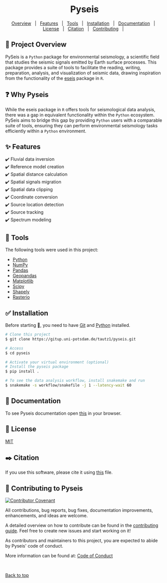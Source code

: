 <h1 align="center">Pyseis</h1>

<p align="center">
  <a href="#dart-project-overview">Overview</a> &#xa0; | &#xa0; 
  <a href="#sparkles-features">Features</a> &#xa0; | &#xa0;
  <a href="#rocket-tools">Tools</a> &#xa0; | &#xa0;
  <a href="#white_check_mark-installation">Installation</a> &#xa0; | &#xa0;
  <a href="#book-documentation">Documentation</a> &#xa0; | &#xa0;
  <a href="#memo-license">License</a> &#xa0; | &#xa0;
  <a href="#black_nib-citation">Citation</a> &#xa0; | &#xa0;
  <a href="#notebook_with_decorative_cover-contributing-to-pyseis">Contributing</a> &#xa0; | &#xa0;
</p>


## :dart: Project Overview ##

PySeis is a `Python` package for environmental seismology, a scientific field that studies the seismic signals emitted by Earth surface processes. This package provides a suite of tools to facilitate the reading, writing, preparation, analysis, and visualization of seismic data, drawing inspiration from the functionality of the [eseis](R/dietze2018_R_eseis.pdf) package in `R`. 

## :question: Why Pyseis ##

While the eseis package in `R` offers tools for seismological data analysis, there was a gap in equivalent functionality within the `Python` ecosystem. PySeis aims to bridge this gap by providing `Python` users with a comparable suite of tools, ensuring they can perform environmental seismology tasks efficiently within a `Python` environment.

## :sparkles: Features ##

:heavy_check_mark: Fluvial data inversion\
:heavy_check_mark: Reference model creation\
:heavy_check_mark: Spatial distance calculation\
:heavy_check_mark: Spatial signals migration\
:heavy_check_mark: Spatial data clipping\
:heavy_check_mark: Coordinate conversion\
:heavy_check_mark: Source location detection\
:heavy_check_mark: Source tracking\
:heavy_check_mark: Spectrum modeling

## :rocket: Tools ##

The following tools were used in this project:

- [Python](https://www.python.org)
- [NumPy](https://pypi.org/project/numpy/)
- [Pandas](https://pypi.org/project/pandas/)
- [Geopandas](https://pypi.org/project/geopandas/)
- [Matplotlib](https://pypi.org/project/matplotlib/)
- [Scipy](https://pypi.org/project/scipy/)
- [Shapely](https://pypi.org/project/shapely/)
- [Rasterio](https://pypi.org/project/rasterio/)




## :white_check_mark: Installation ##

Before starting :checkered_flag:, you need to have [Git](https://git-scm.com) and [Python](https://www.python.org) installed.


```bash
# Clone this project
$ git clone https://gitup.uni-potsdam.de/tautz1/pyseis.git

# Access
$ cd pyseis

# Activate your virtual environment (optional)
# Install the pyseis package
$ pip install .

# To see the data analysis workflow, install snakemake and run
$ snakemake -s workflow/snakefile -j 1 --latency-wait 60

```

## :book: Documentation ##

To see Pyseis documentation open [this](docs/index.html) in your browser.

## :memo: License ##

[MIT](LICENSE)

## :black_nib: Citation ##

If you use this software, please cite it using [this](CITATION.cff) file.

## :notebook_with_decorative_cover: Contributing to Pyseis ##

[![Contributor Covenant](https://img.shields.io/badge/Contributor%20Covenant-2.1-4baaaa.svg)](CONDUCT.md)

All contributions, bug reports, bug fixes, documentation improvements, enhancements, and ideas are welcome.

A detailed overview on how to contribute can be found in the [contributing guide](CONTRIBUTING.md). Feel free to create new issues and start working on it!

As contributors and maintainers to this project, you are expected to abide by Pyseis' code of conduct. 

More information can be found at: [Code of Conduct](CONDUCT.md)

&#xa0;

<a href="#top">Back to top</a>

